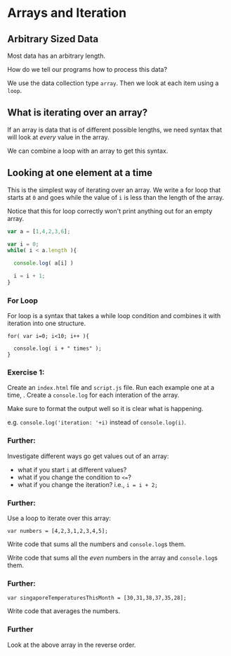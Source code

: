 # Arrays and Iteration

## Arbitrary Sized Data

Most data has an arbitrary length.

How do we tell our programs how to process this data?

We use the data collection type `array`. Then we look at each item using a `loop`.

## What is iterating over an array?

If an array is data that is of different possible lengths, we need syntax that will look at *every* value in the array.

We can combine a loop with an array to get this syntax.

## Looking at one element at a time

This is the simplest way of iterating over an array. We write a for loop
that starts at `0` and goes while the value of `i` is less than the length
of the array.

Notice that this for loop correctly won't print anything out for an empty array.

```js
var a = [1,4,2,3,6];

var i = 0;
while( i < a.length ){

  console.log( a[i] )

  i = i + 1;
}
```

### For Loop

For loop is a syntax that takes a while loop condition and combines it with iteration into one structure.

```
for( var i=0; i<10; i++ ){

  console.log( i + " times" );
}
```

### Exercise 1:

Create an `index.html` file and `script.js` file.
Run each example one at a time, .
Create a `console.log` for each interation of the array.

Make sure to format the output well so it is clear what is happening.

e.g. `console.log('iteration: '+i)` instead of `console.log(i)`.

### Further:

Investigate different ways go get values out of an array:
- what if you start `i` at different values?
- what if you change the condition to `<=`?
- what if you change the iteration? i.e., `i = i + 2;`


### Further:

Use a loop to iterate over this array:

```
var numbers = [4,2,3,1,2,3,4,5];
```

Write code that sums all the numbers and `console.log`s them.

Write code that sums all the *even* numbers in the array and `console.log`s them.

### Further:

```
var singaporeTemperaturesThisMonth = [30,31,38,37,35,28];
```

Write code that averages the numbers.

### Further

Look at the above array in the reverse order.
